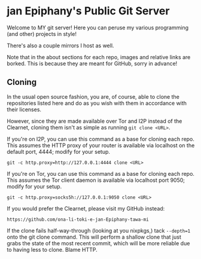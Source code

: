 # jan Epiphany's Public Git Server

Welcome to MY git server! Here you can peruse my various programming (and other)
projects in style!

There's also a couple mirrors I host as well.

Note that in the about sections for each repo, images and relative links are
borked. This is because they are meant for GitHub, sorry in advance!

## Cloning

In the usual open source fashion, you are, of course, able to clone the
repositories listed here and do as you wish with them in accordance with their
licenses.

However, since they are made available over Tor and I2P instead of the Clearnet,
cloning them isn't as simple as running `git clone <URL>`.

If you're on I2P, you can use this command as a base for cloning each repo. This
assumes the HTTP proxy of your router is available via localhost on the default
port, 4444; modify for your setup.

```
git -c http.proxy=http://127.0.0.1:4444 clone <URL>
```

If you're on Tor, you can use this command as a base for cloning each repo. This
assumes the Tor client daemon is available via localhost port 9050; modify for
your setup.

```
git -c http.proxy=socks5h://127.0.0.1:9050 clone <URL>
```

If you would prefer the Clearnet, please visit my GitHub instead:

```
https://github.com/ona-li-toki-e-jan-Epiphany-tawa-mi
```

If the clone fails half-way-through (looking at you nixpkgs,) tack `--depth=1`
onto the git clone command. This will perform a shallow clone that just grabs
the state of the most recent commit, which will be more reliable due to having
less to clone. Blame HTTP.
